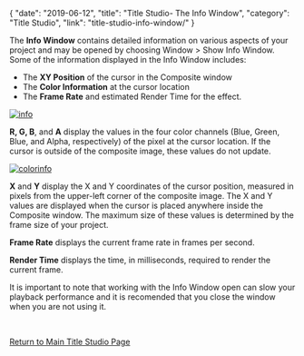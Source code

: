 {
"date": "2019-06-12",
"title": "Title Studio- The Info Window",
"category": "Title Studio",
"link": "title-studio-info-window/"
}

 The **Info Window** contains detailed information on various aspects of your project and may be opened by choosing Window > Show Info Window. Some of the information displayed in the Info Window includes:


* The **XY Position** of the cursor in the Composite window
* The **Color Information** at the cursor location
* The **Frame Rate** and estimated Render Time for the effect.


[![info](https://borisfx-com-res.cloudinary.com/image/upload//documentation/continuum/uploads/2018/05/info.png)](https://borisfx-com-res.cloudinary.com/image/upload//documentation/continuum/uploads/2018/05/info.png)


**R, G, B**, and **A** display the values in the four color channels (Blue, Green, Blue, and Alpha, respectively) of the pixel at the cursor location. If the cursor is outside of the composite image, these values do not update.


[![colorinfo](https://borisfx-com-res.cloudinary.com/image/upload//documentation/continuum/uploads/2018/05/colorinfo.png)](https://borisfx-com-res.cloudinary.com/image/upload//documentation/continuum/uploads/2018/05/colorinfo.png)


**X** and **Y** display the X and Y coordinates of the cursor position, measured in pixels from the upper-left corner of the composite image. The X and Y values are displayed when the cursor is placed anywhere inside the Composite window. The maximum size of these values is determined by the frame size of your project.


**Frame Rate** displays the current frame rate in frames per second.


**Render Time** displays the time, in milliseconds, required to render the current frame.


It is important to note that working with the Info Window open can slow your playback performance and it is recomended that you close the window when you are not using it.


 


[Return to Main Title Studio Page](/documentation/continuum/bcc-title-studio)


